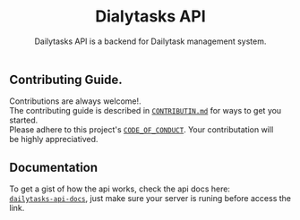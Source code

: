 <h1 align="center">
  Dialytasks API
</h1>

<p align="center" style="margin-bottom: 3rem">
  Dailytasks API is a backend for Dailytask management system. 
</p>

## Contributing Guide.

Contributions are always welcome!.<br>
The contributing guide is described in [`CONTRIBUTIN.md`](CONTRIBUTING.md) for ways to get you started. <br>
Please adhere to this project's [`CODE_OF_CONDUCT`](CODE_OF_CONDUCT.md).
Your contributation will <br> be highly appreciatived.

## Documentation

To get a gist of how the api works, check the api docs here:<br> [`dailytasks-api-docs`](http://localhost:4000/dailytasks-api-docs), just make sure your server is runing before access the link.
